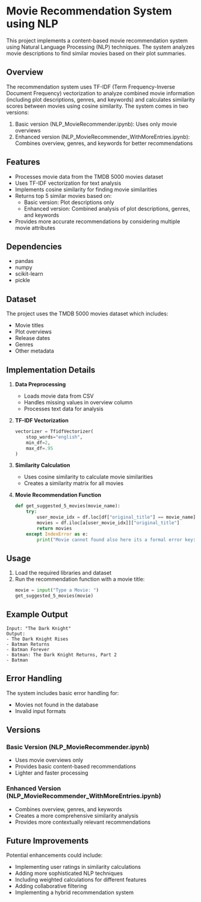 # Movie Recommendation System using NLP

This project implements a content-based movie recommendation system using Natural Language Processing (NLP) techniques. The system analyzes movie descriptions to find similar movies based on their plot summaries.

## Overview

The recommendation system uses TF-IDF (Term Frequency-Inverse Document Frequency) vectorization to analyze combined movie information (including plot descriptions, genres, and keywords) and calculates similarity scores between movies using cosine similarity. The system comes in two versions:
1. Basic version (NLP_MovieRecommender.ipynb): Uses only movie overviews
2. Enhanced version (NLP_MovieRecommender_WithMoreEntries.ipynb): Combines overview, genres, and keywords for better recommendations

## Features

- Processes movie data from the TMDB 5000 movies dataset
- Uses TF-IDF vectorization for text analysis
- Implements cosine similarity for finding movie similarities
- Returns top 5 similar movies based on:
  - Basic version: Plot descriptions only
  - Enhanced version: Combined analysis of plot descriptions, genres, and keywords
- Provides more accurate recommendations by considering multiple movie attributes

## Dependencies

- pandas
- numpy
- scikit-learn
- pickle

## Dataset

The project uses the TMDB 5000 movies dataset which includes:
- Movie titles
- Plot overviews
- Release dates
- Genres
- Other metadata

## Implementation Details

1. **Data Preprocessing**
   - Loads movie data from CSV
   - Handles missing values in overview column
   - Processes text data for analysis

2. **TF-IDF Vectorization**
   ```python
   vectorizer = TfidfVectorizer(
       stop_words="english",
       min_df=2,
       max_df=.95
   )
   ```

3. **Similarity Calculation**
   - Uses cosine similarity to calculate movie similarities
   - Creates a similarity matrix for all movies

4. **Movie Recommendation Function**
   ```python
   def get_suggested_5_movies(movie_name):
       try:
           user_movie_idx = df.loc[df["original_title"] == movie_name].index[0]
           movies = df.iloc[a[user_movie_idx]]["original_title"]
           return movies
       except IndexError as e:
           print("Movie cannot found also here its a formal error key:", e)
   ```

## Usage

1. Load the required libraries and dataset
2. Run the recommendation function with a movie title:
   ```python
   movie = input("Type a Movie: ")
   get_suggested_5_movies(movie)
   ```

## Example Output

```
Input: "The Dark Knight"
Output:
- The Dark Knight Rises
- Batman Returns
- Batman Forever
- Batman: The Dark Knight Returns, Part 2
- Batman
```

## Error Handling

The system includes basic error handling for:
- Movies not found in the database
- Invalid input formats

## Versions

### Basic Version (NLP_MovieRecommender.ipynb)
- Uses movie overviews only
- Provides basic content-based recommendations
- Lighter and faster processing

### Enhanced Version (NLP_MovieRecommender_WithMoreEntries.ipynb)
- Combines overview, genres, and keywords
- Creates a more comprehensive similarity analysis
- Provides more contextually relevant recommendations

## Future Improvements

Potential enhancements could include:
- Implementing user ratings in similarity calculations
- Adding more sophisticated NLP techniques
- Including weighted calculations for different features
- Adding collaborative filtering
- Implementing a hybrid recommendation system